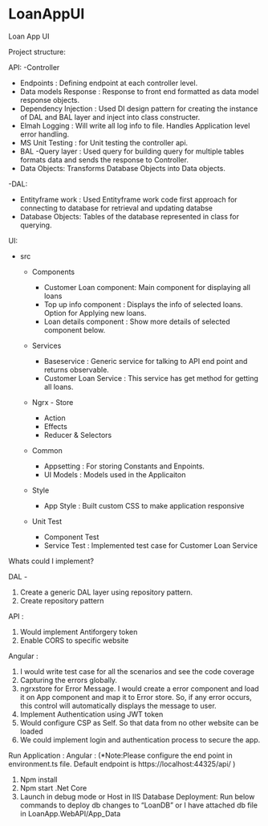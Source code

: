 # LoanAppUI
Loan App UI

Project structure: 

API:
-Controller
 - Endpoints : Defining endpoint at each controller level.
 - Data models Response : Response to front end formatted as data model response objects.
 - Dependency Injection : Used DI design pattern for creating the instance of DAL and BAL layer and inject into class constructer.
 - Elmah Logging : Will write all log info to file. Handles Application level error handling.
 - MS Unit Testing : for Unit testing the controller api.
- BAL
 -Query layer : Used query for building query for multiple tables formats data and sends the response to Controller.
- Data Objects: Transforms Database Objects into Data objects.

-DAL:
  - Entityframe work : Used Entityframe work code first approach for connecting to database for retrieval and updating databse
 - Database Objects: Tables of the database represented in class for querying.

UI:
  - src 
    - Components 
         - Customer Loan component: Main component for displaying all loans
         - Top up info component : Displays the info of selected loans. Option for Applying new loans. 
         - Loan details component : Show more details of selected component below. 
    - Services
         - Baseservice : Generic service for talking to API end point and returns observable. 
         - Customer Loan Service :  This service has get method for getting all loans. 
    - Ngrx - Store
         - Action 
         - Effects
         - Reducer & Selectors 

    - Common
        - Appsetting : For storing Constants and Enpoints. 
        - UI Models : Models used in the Applicaiton
    - Style
       - App Style : Built custom CSS to make application responsive
    - Unit Test 
       - Component Test
       - Service Test : Implemented test case for Customer Loan Service

Whats could I implement?


DAL - 
1.	 Create a generic DAL layer using repository pattern.
2.	Create repository pattern

API : 
1.	Would implement Antiforgery token 
2.	Enable CORS to specific website

Angular :
1.	I would write test case for all the scenarios and see the code coverage
2.	Capturing the errors globally. 
3.	ngrxstore for Error Message. I would create a error component and load it on App component and map it to Error store. So, if any error occurs, this control will automatically displays the message to user. 
4.	Implement Authentication using JWT token 
5.	Would configure CSP as Self. So that data from no other website can be loaded
6.	We could implement login and authentication process to secure the app. 


Run Application :
Angular : 
(*Note:Please configure the end point in environment.ts file. Default endpoint is https://localhost:44325/api/ )
1.	Npm install
2.	Npm start
.Net Core 
1.	Launch in debug mode or Host in IIS
Database Deployment:
Run below commands to deploy db changes to “LoanDB” or I have attached db file in LoanApp.WebAPI/App_Data

